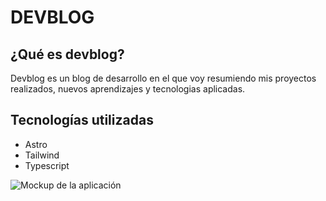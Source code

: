 # DEVBLOG

## ¿Qué es devblog?

Devblog es un blog de desarrollo en el que voy resumiendo mis proyectos realizados, nuevos aprendizajes y tecnologias aplicadas.

## Tecnologías utilizadas
- Astro
- Tailwind
- Typescript

![Mockup de la aplicación]('/public/screenshots/responsive.png')
